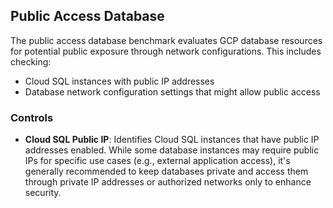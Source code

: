 ## Public Access Database

The public access database benchmark evaluates GCP database resources for potential public exposure through network configurations. This includes checking:

- Cloud SQL instances with public IP addresses
- Database network configuration settings that might allow public access

### Controls

- **Cloud SQL Public IP**: Identifies Cloud SQL instances that have public IP addresses enabled. While some database instances may require public IPs for specific use cases (e.g., external application access), it's generally recommended to keep databases private and access them through private IP addresses or authorized networks only to enhance security. 